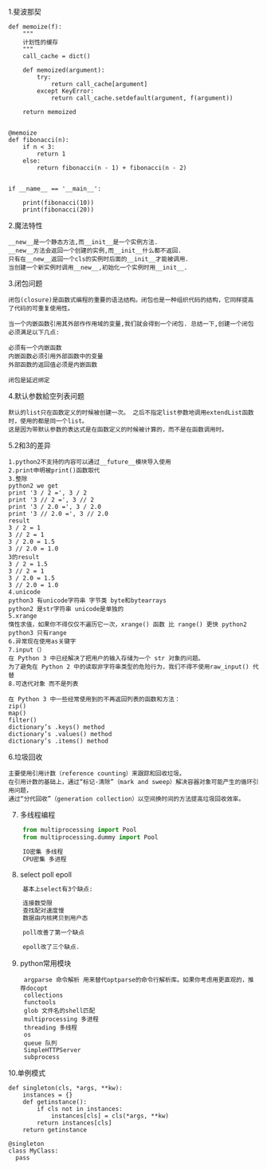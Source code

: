 1.斐波那契


```
def memoize(f):
    """
    计划性的缓存
    """
    call_cache = dict()

    def memoized(argument):
        try:
            return call_cache[argument]
        except KeyError:
            return call_cache.setdefault(argument, f(argument))

    return memoized


@memoize
def fibonacci(n):
    if n < 3:
        return 1
    else:
        return fibonacci(n - 1) + fibonacci(n - 2)


if __name__ == '__main__':

    print(fibonacci(10))
    print(fibonacci(20))

```


2.魔法特性

    __new__是一个静态方法,而__init__是一个实例方法.
    __new__方法会返回一个创建的实例,而__init__什么都不返回.
    只有在__new__返回一个cls的实例时后面的__init__才能被调用.
    当创建一个新实例时调用__new__,初始化一个实例时用__init__.


3.闭包问题


    闭包(closure)是函数式编程的重要的语法结构。闭包也是一种组织代码的结构，它同样提高了代码的可重复使用性。

    当一个内嵌函数引用其外部作作用域的变量,我们就会得到一个闭包. 总结一下,创建一个闭包必须满足以下几点:

    必须有一个内嵌函数
    内嵌函数必须引用外部函数中的变量
    外部函数的返回值必须是内嵌函数
    
    闭包是延迟绑定


4.默认参数給空列表问题

    默认的list只在函数定义的时候被创建一次。 之后不指定list参数地调用extendList函数时，使用的都是同一个list。
    这是因为带默认参数的表达式是在函数定义的时候被计算的，而不是在函数调用时。


5.2和3的差异

    1.python2不支持的内容可以通过__future__模块导入使用
    2.print申明被print()函数取代
    3.整除
    python2 we get
    print '3 / 2 =', 3 / 2
    print '3 // 2 =', 3 // 2
    print '3 / 2.0 =', 3 / 2.0
    print '3 // 2.0 =', 3 // 2.0
    result
    3 / 2 = 1
    3 // 2 = 1
    3 / 2.0 = 1.5
    3 // 2.0 = 1.0
    3的result
    3 / 2 = 1.5
    3 // 2 = 1
    3 / 2.0 = 1.5
    3 // 2.0 = 1.0
    4.unicode
    python3 有unicode字符串 字节类 byte和bytearrays
    python2 是str字符串 unicode是单独的
    5.xrange
    惰性求值，如果你不得仅仅不遍历它一次，xrange() 函数 比 range() 更快 python2
    python3 只有range
    6.异常现在使用as关键字
    7.input（）
    在 Python 3 中已经解决了把用户的输入存储为一个 str 对象的问题。
    为了避免在 Python 2 中的读取非字符串类型的危险行为，我们不得不使用raw_input() 代替
    8.可迭代对象 而不是列表
    
    在 Python 3 中一些经常使用到的不再返回列表的函数和方法：
    zip()
    map()
    filter()
    dictionary’s .keys() method
    dictionary’s .values() method
    dictionary’s .items() method




6.垃圾回收


    主要使用引用计数（reference counting）来跟踪和回收垃圾。
    在引用计数的基础上，通过“标记-清除”（mark and sweep）解决容器对象可能产生的循环引用问题，
    通过“分代回收”（generation collection）以空间换时间的方法提高垃圾回收效率。



7. 多线程编程

```python
    from multiprocessing import Pool
    from multiprocessing.dummy import Pool

    IO密集 多线程
    CPU密集 多进程
```



8. select poll epoll


```bash
    基本上select有3个缺点:

    连接数受限
    查找配对速度慢
    数据由内核拷贝到用户态

    poll改善了第一个缺点

    epoll改了三个缺点.
```



9. python常用模块

        argparse 命令解析 用来替代optparse的命令行解析库。如果你考虑用更直观的，推荐docopt
        collections 
        functools
        glob 文件名的shell匹配
        multiprocessing 多进程
        threading 多线程
        os
        queue 队列
        SimpleHTTPServer
        subprocess

    




10.单例模式


    def singleton(cls, *args, **kw):
        instances = {}
        def getinstance():
            if cls not in instances:
                instances[cls] = cls(*args, **kw)
            return instances[cls]
        return getinstance

    @singleton
    class MyClass:
      pass


